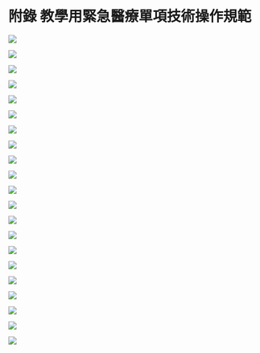 # 附錄 教學用緊急醫療單項技術操作規範

![](.gitbook/assets/366.jpg)

![](.gitbook/assets/367.jpg)

![](.gitbook/assets/368.jpg)

![](.gitbook/assets/369.jpg)

![](.gitbook/assets/370.jpg)

![](.gitbook/assets/371.jpg)

![](.gitbook/assets/372.jpg)

![](.gitbook/assets/373.jpg)

![](.gitbook/assets/374.jpg)

![](.gitbook/assets/375.jpg)

![](.gitbook/assets/376.jpg)

![](.gitbook/assets/377.jpg)

![](.gitbook/assets/378.jpg)

![](.gitbook/assets/379.jpg)

![](.gitbook/assets/380.jpg)

![](.gitbook/assets/381.jpg)

![](.gitbook/assets/382.jpg)

![](.gitbook/assets/383.jpg)

![](.gitbook/assets/384.jpg)

![](.gitbook/assets/385.jpg)

![](.gitbook/assets/386.jpg)



